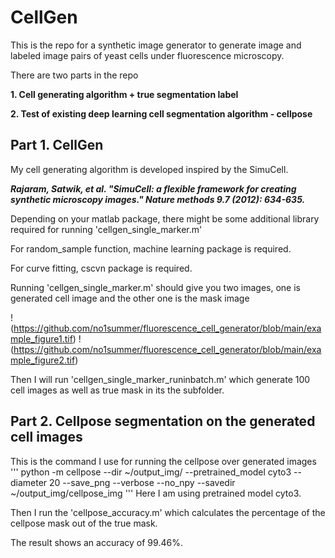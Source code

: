 # CellGen
This is the repo for a synthetic image generator to generate image and labeled image pairs of yeast cells under fluorescence microscopy.

There are two parts in the repo

**1. Cell generating algorithm + true segmentation label**

**2. Test of existing deep learning cell segmentation algorithm - cellpose**

## Part 1. CellGen

My cell generating algorithm is developed inspired by the SimuCell.

**_Rajaram, Satwik, et al. "SimuCell: a flexible framework for creating synthetic microscopy images." Nature methods 9.7 (2012): 634-635._**

Depending on your matlab package, there might be some additional library required for running 'cellgen_single_marker.m'

For random_sample function, machine learning package is required. 

For curve fitting, cscvn package is required. 

Running 'cellgen_single_marker.m' should give you two images, one is generated cell image and the other one is the mask image

!(https://github.com/no1summer/fluorescence_cell_generator/blob/main/example_figure1.tif)
!(https://github.com/no1summer/fluorescence_cell_generator/blob/main/example_figure2.tif)

Then I will run 'cellgen_single_marker_runinbatch.m' which generate 100 cell images as well as true mask in its the subfolder. 

## Part 2. Cellpose segmentation on the generated cell images

This is the command I use for running the cellpose over generated images
'''
python -m cellpose --dir ~/output_img/ --pretrained_model cyto3 --diameter 20 --save_png --verbose --no_npy --savedir ~/output_img/cellpose_img
'''
Here I am using pretrained model cyto3. 

Then I run the 'cellpose_accuracy.m' which calculates the percentage of the cellpose mask out of the true mask.

The result shows an accuracy of 99.46%.

